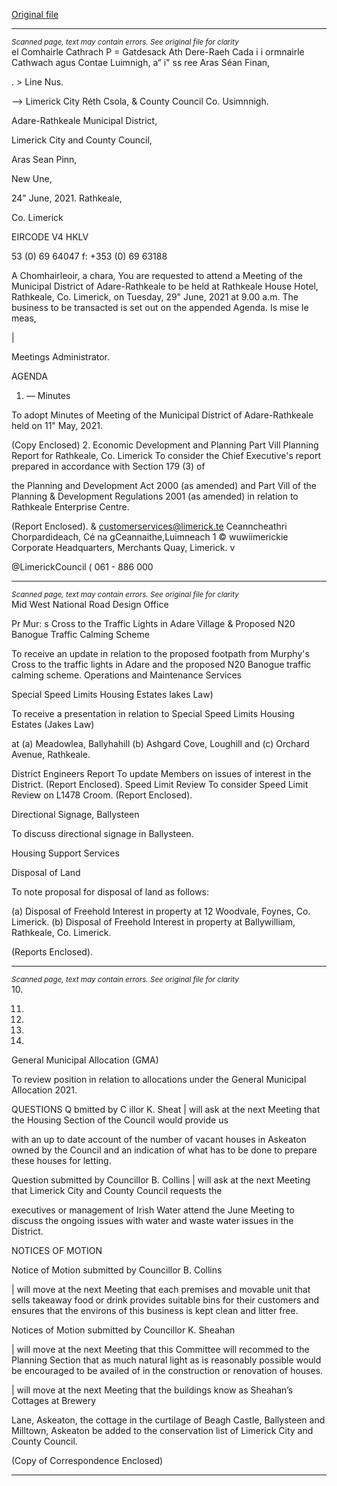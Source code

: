 [Original file](https://www.limerick.ie/sites/default/files/media/documents/2021-06/00-agenda-29th-june-2021_0.pdf)

---
*<small>Scanned page, text may contain errors. See original file for clarity</small>*  
el Comhairle Cathrach P = Gatdesack Ath Dere-Raeh Cada
i i ormnairle Cathwach agus Contae Luimnigh,
a“ i" ss ree Aras Séan Finan,

. > Line Nus.

—> Limerick City Réth Csola,
& County Council Co. Usimnnigh.

Adare-Rathkeale Municipal District,

Limerick City and County Council,

Aras Sean Pinn,

New Une,

24" June, 2021. Rathkeale,

Co. Limerick

EIRCODE V4 HKLV

53 (0) 69 64047
f: +353 (0) 69 63188

A Chomhairleoir, a chara,
You are requested to attend a Meeting of the Municipal District of Adare-Rathkeale to be held at
Rathkeale House Hotel, Rathkeale, Co. Limerick, on Tuesday, 29" June, 2021 at 9.00 a.m. The
business to be transacted is set out on the appended Agenda.
Is mise le meas,

|

Meetings Administrator.

AGENDA

1. — Minutes

To adopt Minutes of Meeting of the Municipal District of Adare-Rathkeale held on 11" May,
2021.

(Copy Enclosed)
2. Economic Development and Planning
Part Vill Planning Report for Rathkeale, Co. Limerick
To consider the Chief Executive's report prepared in accordance with Section 179 (3) of

the Planning and Development Act 2000 (as amended) and Part Vill of the Planning &
Development Regulations 2001 (as amended) in relation to Rathkeale Enterprise Centre.

(Report Enclosed).
& customerservices@limerick.te
Ceanncheathri Chorpardideach, Cé na gCeannaithe,Luimneach 1 © wuwiimerickie
Corporate Headquarters, Merchants Quay, Limerick. v

@LimerickCouncil
( 061 - 886 000


---
*<small>Scanned page, text may contain errors. See original file for clarity</small>*  
Mid West National Road Design Office

Pr Mur: s Cross to the Traffic Lights in Adare Village &
Proposed N20 Banogue Traffic Calming Scheme

To receive an update in relation to the proposed footpath from Murphy's Cross to the
traffic lights in Adare and the proposed N20 Banogue traffic calming scheme.
Operations and Maintenance Services

Special Speed Limits Housing Estates lakes Law)

To receive a presentation in relation to Special Speed Limits Housing Estates (Jakes Law)

at (a) Meadowlea, Ballyhahill (b) Ashgard Cove, Loughill and (c) Orchard Avenue,
Rathkeale.

District Engineers Report
To update Members on issues of interest in the District.
(Report Enclosed).
Speed Limit Review
To consider Speed Limit Review on L1478 Croom.
(Report Enclosed).

Directional Signage, Ballysteen

To discuss directional signage in Ballysteen.

Housing Support Services

Disposal of Land

To note proposal for disposal of land as follows:

(a) Disposal of Freehold Interest in property at 12 Woodvale, Foynes, Co. Limerick.
(b) Disposal of Freehold Interest in property at Ballywilliam, Rathkeale, Co. Limerick.

(Reports Enclosed).


---
*<small>Scanned page, text may contain errors. See original file for clarity</small>*  
10.

11.

14.

15.

16.

General Municipal Allocation (GMA)

To review position in relation to allocations under the General Municipal Allocation 2021.

QUESTIONS
Q bmitted by C illor K. Sheat
| will ask at the next Meeting that the Housing Section of the Council would provide us

with an up to date account of the number of vacant houses in Askeaton owned by the
Council and an indication of what has to be done to prepare these houses for letting.

Question submitted by Councillor B. Collins
| will ask at the next Meeting that Limerick City and County Council requests the

executives or management of Irish Water attend the June Meeting to discuss the ongoing
issues with water and waste water issues in the District.

NOTICES OF MOTION

Notice of Motion submitted by Councillor B. Collins

| will move at the next Meeting that each premises and movable unit that sells takeaway
food or drink provides suitable bins for their customers and ensures that the environs of
this business is kept clean and litter free.

Notices of Motion submitted by Councillor K. Sheahan

| will move at the next Meeting that this Committee will recommed to the Planning
Section that as much natural light as is reasonably possible would be encouraged to be
availed of in the construction or renovation of houses.

| will move at the next Meeting that the buildings know as Sheahan’s Cottages at Brewery

Lane, Askeaton, the cottage in the curtilage of Beagh Castle, Ballysteen and Milltown,
Askeaton be added to the conservation list of Limerick City and County Council.

(Copy of Correspondence Enclosed)


---
